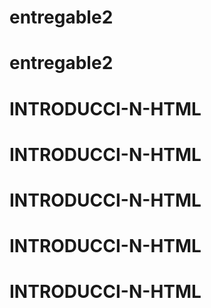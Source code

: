 # entregable2
# entregable2
# INTRODUCCI-N-HTML
# INTRODUCCI-N-HTML
# INTRODUCCI-N-HTML
# INTRODUCCI-N-HTML
# INTRODUCCI-N-HTML
